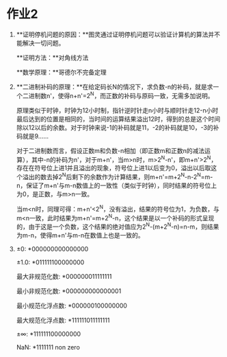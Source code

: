 # 作业2
1. **证明停机问题的原因：**图灵通过证明停机问题可以验证计算机的算法并不能解决一切问题。

    **证明方法：**对角线方法
  
    **数学原理：**哥德尔不完备定理

2.  **二进制补码的原理：**在给定码长N的情况下，求负数-n的补码，就是求一个二进制数n'，使得n+n'=2<sup>N</sup>，而正数的补码与原码一致，无需多加说明。
    
    原理类似于时钟，时钟为12小时制，指针逆时针走n小时与顺时针走12-n小时最后达到的位置是相同的，当时间的运算结果溢出12时，得到的总是这个时间除以12以后的余数。对于时钟来说-1的补码就是11，-2的补码就是10，-3的补码就是9……
    
    对于二进制数而言，假设正数m和负数-n相加（即正数m和正数n的减法运算），其中-n的补码为n'，对于m+n'，当m>n时，m>2<sup>N</sup>-n'，即m+n'>2<sup>N</sup>，存在在符号位上进1并且溢出的现象，符号位上进1以后变为0，溢出以后取这个溢出的数去掉2<sup>N</sup>后剩下的余数作为计算结果，则m+n'=m+2<sup>N</sup>-n-2<sup>N</sup>=m-n，保证了m+n'与m-n数值上的一致性（类似于时钟），同时结果的符号位上为0，是正数，与m>n一致。
    
    当m<n时，同理可得：m+n'<2<sup>N</sup>，没有溢出，结果的符号位为1，为负数，与m<n一致，此时结果为m+n'=m+2<sup>N</sup>-n，这个结果是以一个补码的形式呈现的，由于这是一个负数，这个结果的绝对值应为2<sup>N</sup>-(m+2<sup>N</sup>-n)=n-m，则结果为m-n，使得m+n'与m-n在数值上也是一致的。

3. ±0: \*000000000000000

     ±1.0: \*011111100000000     
     
    最大非规范化数: \*000000011111111
    
    最小非规范化数: \*000000000000001
    
    最小规范化浮点数: \*000000100000000
    
    最大规范化浮点数: \*111111011111111

    ±∞: \*111111100000000
    
    NaN: \*1111111 non zero
